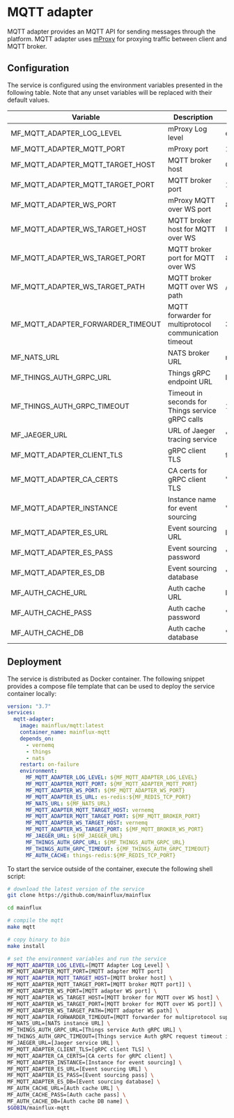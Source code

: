 # MQTT adapter

MQTT adapter provides an MQTT API for sending messages through the platform.
MQTT adapter uses [mProxy](https://github.com/mainflux/mproxy) for proxying
traffic between client and MQTT broker.

## Configuration

The service is configured using the environment variables presented in the
following table. Note that any unset variables will be replaced with their
default values.

| Variable                          | Description                                            | Default               |
| --------------------------------- | ------------------------------------------------------ | --------------------- |
| MF_MQTT_ADAPTER_LOG_LEVEL         | mProxy Log level                                       | error                 |
| MF_MQTT_ADAPTER_MQTT_PORT         | mProxy port                                            | 1883                  |
| MF_MQTT_ADAPTER_MQTT_TARGET_HOST  | MQTT broker host                                       | 0.0.0.0               |
| MF_MQTT_ADAPTER_MQTT_TARGET_PORT  | MQTT broker port                                       | 1883                  |
| MF_MQTT_ADAPTER_WS_PORT           | mProxy MQTT over WS port                               | 8080                  |
| MF_MQTT_ADAPTER_WS_TARGET_HOST    | MQTT broker host for MQTT over WS                      | localhost             |
| MF_MQTT_ADAPTER_WS_TARGET_PORT    | MQTT broker port for MQTT over WS                     | 8080                  |
| MF_MQTT_ADAPTER_WS_TARGET_PATH    | MQTT broker MQTT over WS path                          | /mqtt                 |
| MF_MQTT_ADAPTER_FORWARDER_TIMEOUT | MQTT forwarder for multiprotocol communication timeout | 30s                   |
| MF_NATS_URL                       | NATS broker URL                                        | nats://127.0.0.1:4222 |
| MF_THINGS_AUTH_GRPC_URL           | Things gRPC endpoint URL                               | localhost:8181        |
| MF_THINGS_AUTH_GRPC_TIMEOUT       | Timeout in seconds for Things service gRPC calls       | 1s                    |
| MF_JAEGER_URL                     | URL of Jaeger tracing service                          | ""                    |
| MF_MQTT_ADAPTER_CLIENT_TLS        | gRPC client TLS                                        | false                 |
| MF_MQTT_ADAPTER_CA_CERTS          | CA certs for gRPC client TLS                           | ""                    |
| MF_MQTT_ADAPTER_INSTANCE          | Instance name for event sourcing                       | ""                    |
| MF_MQTT_ADAPTER_ES_URL            | Event sourcing URL                                     | localhost:6379        |
| MF_MQTT_ADAPTER_ES_PASS           | Event sourcing password                                | ""                    |
| MF_MQTT_ADAPTER_ES_DB             | Event sourcing database                                | "0"                   |
| MF_AUTH_CACHE_URL                 | Auth cache URL                                         | localhost:6379        |
| MF_AUTH_CACHE_PASS                | Auth cache password                                    | ""                    |
| MF_AUTH_CACHE_DB                  | Auth cache database                                    | "0"                   |


## Deployment

The service is distributed as Docker container. The following snippet provides
a compose file template that can be used to deploy the service container locally:

```yaml
version: "3.7"
services:
  mqtt-adapter:
    image: mainflux/mqtt:latest
    container_name: mainflux-mqtt
    depends_on:
      - vernemq
      - things
      - nats
    restart: on-failure
    environment:
      MF_MQTT_ADAPTER_LOG_LEVEL: ${MF_MQTT_ADAPTER_LOG_LEVEL}
      MF_MQTT_ADAPTER_MQTT_PORT: ${MF_MQTT_ADAPTER_MQTT_PORT}
      MF_MQTT_ADAPTER_WS_PORT: ${MF_MQTT_ADAPTER_WS_PORT}
      MF_MQTT_ADAPTER_ES_URL: es-redis:${MF_REDIS_TCP_PORT}
      MF_NATS_URL: ${MF_NATS_URL}
      MF_MQTT_ADAPTER_MQTT_TARGET_HOST: vernemq
      MF_MQTT_ADAPTER_MQTT_TARGET_PORT: ${MF_MQTT_BROKER_PORT}
      MF_MQTT_ADAPTER_WS_TARGET_HOST: vernemq
      MF_MQTT_ADAPTER_WS_TARGET_PORT: ${MF_MQTT_BROKER_WS_PORT}
      MF_JAEGER_URL: ${MF_JAEGER_URL}
      MF_THINGS_AUTH_GRPC_URL: ${MF_THINGS_AUTH_GRPC_URL}
      MF_THINGS_AUTH_GRPC_TIMEOUT: ${MF_THINGS_AUTH_GRPC_TIMEOUT}
      MF_AUTH_CACHE: things-redis:${MF_REDIS_TCP_PORT}
```

To start the service outside of the container, execute the following shell script:

```bash
# download the latest version of the service
git clone https://github.com/mainflux/mainflux

cd mainflux

# compile the mqtt
make mqtt

# copy binary to bin
make install

# set the environment variables and run the service
MF_MQTT_ADAPTER_LOG_LEVEL=[MQTT Adapter Log Level] \
MF_MQTT_ADAPTER_MQTT_PORT=[MQTT adapter MQTT port]
MF_MQTT_ADAPTER_MQTT_TARGET_HOST=[MQTT broker host] \
MF_MQTT_ADAPTER_MQTT_TARGET_PORT=[MQTT broker MQTT port]] \
MF_MQTT_ADAPTER_WS_PORT=[MQTT adapter WS port] \
MF_MQTT_ADAPTER_WS_TARGET_HOST=[MQTT broker for MQTT over WS host] \
MF_MQTT_ADAPTER_WS_TARGET_PORT=[MQTT broker for MQTT over WS port]] \
MF_MQTT_ADAPTER_WS_TARGET_PATH=[MQTT adapter WS path] \
MF_MQTT_ADAPTER_FORWARDER_TIMEOUT=[MQTT forwarder for multiprotocol support timeout] \
MF_NATS_URL=[NATS instance URL] \
MF_THINGS_AUTH_GRPC_URL=[Things service Auth gRPC URL] \
MF_THINGS_AUTH_GRPC_TIMEOUT=[Things service Auth gRPC request timeout in seconds] \
MF_JAEGER_URL=[Jaeger service URL] \
MF_MQTT_ADAPTER_CLIENT_TLS=[gRPC client TLS] \
MF_MQTT_ADAPTER_CA_CERTS=[CA certs for gRPC client] \
MF_MQTT_ADAPTER_INSTANCE=[Instance for event sourcing] \
MF_MQTT_ADAPTER_ES_URL=[Event sourcing URL] \
MF_MQTT_ADAPTER_ES_PASS=[Event sourcing pass] \
MF_MQTT_ADAPTER_ES_DB=[Event sourcing database] \
MF_AUTH_CACHE_URL=[Auth cache URL] \
MF_AUTH_CACHE_PASS=[Auth cache pass] \
MF_AUTH_CACHE_DB=[Auth cache DB name] \
$GOBIN/mainflux-mqtt
```
